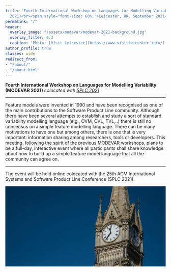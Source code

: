 ```yaml
---
title: 'Fourth International Workshop on Languages for Modelling Variability (MODEVAR
  2021)<br><span style="font-size: 60%;">Leicester, UK. September 2021</span>'
permalink: "/"
header:
  overlay_image: "/assets/modevar/modevar-2021-background.jpg"
  overlay_filter: 0.3
  caption: 'Photo: [Visit Leicester](https://www.visitleicester.info/)'
author_profile: true
classes: wide
redirect_from:
- "/about/"
- "/about.html"
---
```


**Fourth International Workshop on Languages for Modelling Variability (MODEVAR 2021)**
*colocated with [SPLC 2021](http://splc2021.net)*

---

Feature models were invented in 1990 and have been recognised as one of the main contributions to the Software Product Line community. Although there have been several attempts to establish and study a sort of standard variability modelling language (e.g., OVM, CVL, TVL,..) there is still no consensus on a simple feature modelling language. There can be many motivations to have one but among others, there is one that is very important: information sharing among researchers, tools or developers. This meeting, following the spirit of the previous MODEVAR workshops, plans to be a full-day, interactive event where all participants shall share knowledge about how to build up a simple feature model language that all the community can agree on.

---
The event will be held online colocated with the 25th ACM International Systems and Software Product Line Conference (SPLC 2021).

![MODEVAR will be at Leicester](/assets/modevar/modevar-2021-background.jpg "MODEVAR will be at Leicester")

